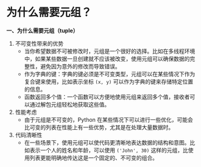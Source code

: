 # 为什么需要元组？



**一、为什么需要元组（tuple）**

1. 不可变性带来的优势
   * 当你希望数据不可被修改时，元组是一个很好的选择。比如在多线程环境中，如果某些数据一旦创建就不应该被改变，使用元组可以确保数据的完整性，避免因为意外的修改而导致错误。
   * 作为字典的键：字典的键必须是不可变类型，元组可以在某些情况下作为复合键来使用，比如表示坐标 `(x, y)` 可以作为字典的键来存储特定位置的信息。
   * 函数返回多个值：一个函数可以方便地使用元组来返回多个值，接收者可以通过解包元组轻松地获取这些值。
2. 性能考虑
   * 由于元组是不可变的，Python 在某些情况下可以进行一些优化，可能会比可变的列表在性能上有一些优势，尤其是在处理大量数据时。
3. 代码清晰性
   * 在一些场景下，使用元组可以使代码更清晰地表达数据的结构和意图。比如表示一个人的姓名和年龄，可以使用 `('John', 30)` 这样的元组，比使用列表更能明确地传达这是一个固定的、不可变的组合。
